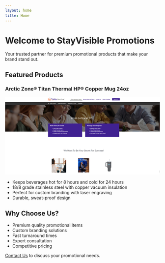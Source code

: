 ```yaml
---
layout: home
title: Home
---
```


# Welcome to StayVisible Promotions

Your trusted partner for premium promotional products that make your brand stand out.

## Featured Products

### Arctic Zone® Titan Thermal HP® Copper Mug 24oz

![Copper Mug](assets/images/copper-mug.jpg)

* Keeps beverages hot for 8 hours and cold for 24 hours
* 18/8 grade stainless steel with copper vacuum insulation
* Perfect for custom branding with laser engraving
* Durable, sweat-proof design

## Why Choose Us?

- Premium quality promotional items
- Custom branding solutions
- Fast turnaround times
- Expert consultation
- Competitive pricing

[Contact Us](/contact) to discuss your promotional needs. 